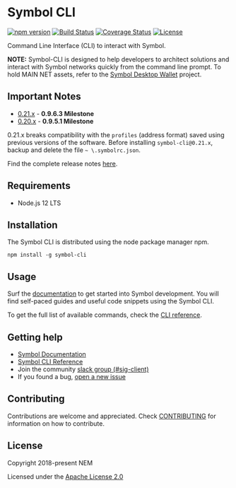 # Symbol CLI

[![npm version](https://badge.fury.io/js/symbol-cli.svg)](https://badge.fury.io/js/symbol-cli)
[![Build Status](https://api.travis-ci.com/nemtech/symbol-cli.svg?branch=master)](https://travis-ci.com/nemtech/symbol-cli)
[![Coverage Status](https://coveralls.io/repos/github/nemtech/symbol-cli/badge.svg?branch=master)](https://coveralls.io/github/nemtech/symbol-cli?branch=master)
[![License](https://img.shields.io/badge/License-Apache%202.0-blue.svg)](https://opensource.org/licenses/Apache-2.0)

Command Line Interface (CLI) to interact with Symbol.

**NOTE:** Symbol-CLI is designed to help developers to architect solutions and interact with Symbol networks quickly from the command line prompt. To hold MAIN NET assets, refer to the [Symbol Desktop Wallet](https://github.com/nemfoundation/symbol-desktop-wallet) project.

## Important Notes

- [0.21.x](CHANGELOG.md#0211-31-Jul-2020) - **0.9.6.3 Milestone**
- [0.20.x](CHANGELOG.md#0201-27-May-2020) - **0.9.5.1 Milestone**

0.21.x breaks compatibility with the ``profiles`` (address format) saved using previous versions of the software.
Before installing ``symbol-cli@0.21.x``, backup and delete the file ``~ \.symbolrc.json``.

Find the complete release notes [here](CHANGELOG.md).

## Requirements

- Node.js 12 LTS

## Installation


The Symbol CLI is distributed using the node package manager npm.

```
npm install -g symbol-cli
```

## Usage

Surf the [documentation][docs] to get started into Symbol development.
You will find self-paced guides and useful code snippets using the Symbol CLI.

To get the full list of available commands, check the [CLI reference][ref].

## Getting help

- [Symbol Documentation][docs]
- [Symbol CLI Reference][ref]
- Join the community [slack group (#sig-client)][slack] 
- If you found a bug, [open a new issue][issues]

## Contributing

Contributions are welcome and appreciated. 
Check [CONTRIBUTING](CONTRIBUTING.md) for information on how to contribute.

## License

Copyright 2018-present NEM

Licensed under the [Apache License 2.0](LICENSE)

[self]: https://github.com/nemtech/symbol-cli
[docs]: http://nemtech.github.io/getting-started/setup-workstation.html
[ref]: https://nemtech.github.io/cli.html
[issues]: https://github.com/nemtech/symbol-cli/issues
[slack]: https://join.slack.com/t/nem2/shared_invite/enQtMzY4MDc2NTg0ODgyLWZmZWRiMjViYTVhZjEzOTA0MzUyMTA1NTA5OWQ0MWUzNTA4NjM5OTJhOGViOTBhNjkxYWVhMWRiZDRkOTE0YmU
